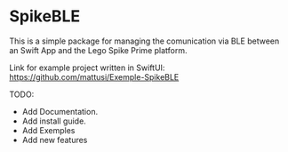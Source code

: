 # SpikeBLE

This is a simple package for managing the comunication via BLE between an Swift App and the Lego Spike Prime platform.

Link for example project written in SwiftUI: https://github.com/mattusi/Exemple-SpikeBLE

TODO: 
 - Add Documentation.
 - Add install guide.
 - Add Exemples
 - Add new features
 

